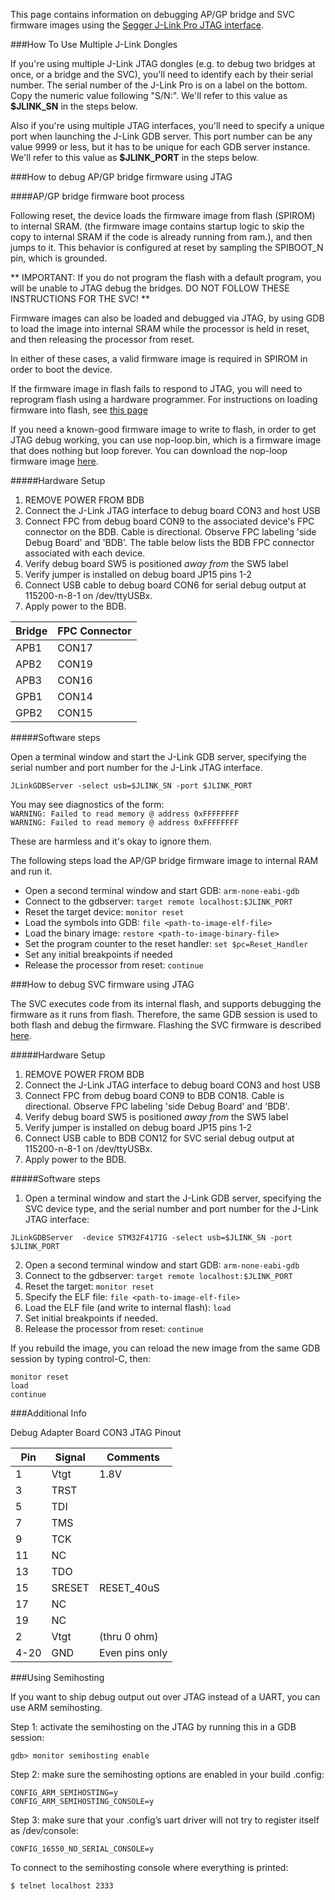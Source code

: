 This page contains information on debugging AP/GP bridge and SVC firmware images using the [Segger J-Link Pro JTAG interface](http://www.segger.com/jlink-pro.html). 

###How To Use Multiple J-Link Dongles

If you're using multiple J-Link JTAG dongles (e.g. to debug two bridges at once, or a bridge and the SVC), you'll need to identify each by their serial number. The serial number of the J-Link Pro is on a label on the bottom.  Copy the numeric value following "S/N:".  We'll refer to this value as **$JLINK_SN** in the steps below.

Also if you're using multiple JTAG interfaces, you'll need to specify a unique port when launching the J-Link GDB server.  This port number can be any value 9999 or less, but it has to be unique for each GDB server instance. We'll refer to this value as **$JLINK_PORT** in the steps below.


###How to debug AP/GP bridge firmware using JTAG

####AP/GP bridge firmware boot process

Following reset, the device loads the firmware image from flash (SPIROM) 
to internal SRAM. (the firmware image contains startup logic to skip the copy to internal SRAM if the code is already running from ram.), and then jumps to it. This behavior is configured at reset 
by sampling the SPIBOOT_N pin, which is grounded. 

** IMPORTANT: If you do not program the flash with a default program, you will be unable to JTAG debug the bridges. DO NOT FOLLOW THESE INSTRUCTIONS FOR THE SVC! **

Firmware images can also be loaded and debugged via JTAG, by using GDB to load the image into internal SRAM while the processor is held in reset, and then releasing the processor from reset.  

In either of these cases, a valid firmware image is required in SPIROM in order
to boot the device. 

If the firmware image in flash fails to respond to JTAG, you will need to reprogram flash using a hardware programmer. For instructions on loading firmware into flash, see [this page](Flashing-images)

If you need a known-good firmware image to write to flash, in order to get JTAG debug working,  you can use nop-loop.bin, which is a firmware image that does nothing but loop forever. You can download the nop-loop firmware image [here](nop-loop.bin).  

#####Hardware Setup

1. REMOVE POWER FROM BDB
2. Connect the J-Link JTAG interface to debug board CON3 and host USB
3. Connect FPC from debug board CON9 to the associated device's FPC connector on the BDB. Cable is directional. Observe FPC labeling 'side Debug
Board' and 'BDB'. The table below lists the BDB FPC connector associated with each device.
4. Verify debug board SW5 is positioned *away from* the SW5 label  
5. Verify jumper is installed on debug board JP15 pins 1-2
6. Connect USB cable to debug board CON6 for serial debug output at 115200-n-8-1 on /dev/ttyUSBx. 
7. Apply power to the BDB.

Bridge | FPC Connector
-------|--------------  
APB1 | CON17  
APB2 | CON19  
APB3 | CON16  
GPB1 | CON14  
GPB2 | CON15


#####Software steps

Open a terminal window and start the J-Link GDB server, specifying the serial number and port number for the J-Link JTAG interface. 

`JLinkGDBServer -select usb=$JLINK_SN -port $JLINK_PORT`
 
You may see diagnostics of the form:  
`WARNING: Failed to read memory @ address 0xFFFFFFFF `  
`WARNING: Failed to read memory @ address 0xFFFFFFFF`  

These are harmless and it's okay to ignore them.

The following steps load the AP/GP bridge firmware image to internal RAM and run it.

* Open a second terminal window and start GDB:  `arm-none-eabi-gdb`   
* Connect to the gdbserver:  `target remote localhost:$JLINK_PORT`  
* Reset the target device: `monitor reset`  
* Load the symbols into GDB: `file <path-to-image-elf-file>`  
* Load the binary image: `restore <path-to-image-binary-file>`  
* Set the program counter to the reset handler: `set $pc=Reset_Handler`
* Set any initial breakpoints if needed  
* Release the processor from reset: `continue`  

###How to debug SVC firmware using JTAG

The SVC executes code from its internal flash, and supports debugging the firmware as it runs from flash. Therefore, the same GDB session is used to both flash and debug the firmware. Flashing the SVC firmware is described [here](Flashing-Images#load-firmware-image-to-svc-internal-flash-on-bdb).

#####Hardware Setup

1. REMOVE POWER FROM BDB
2. Connect the J-Link JTAG interface to debug board CON3 and host USB
3. Connect FPC from debug board CON9 to BDB CON18. Cable is directional. Observe FPC labeling 'side Debug
Board' and 'BDB'.  
4. Verify debug board SW5 is positioned *away from* the SW5 label  
5. Verify jumper is installed on debug board JP15 pins 1-2
6. Connect USB cable to BDB CON12 for SVC serial debug output at 115200-n-8-1 on /dev/ttyUSBx. 
7. Apply power to the BDB.

#####Software steps

1. Open a terminal window and start the J-Link GDB server, specifying the SVC device type, and the serial number and port number for the J-Link JTAG interface:  
```
JLinkGDBServer  -device STM32F417IG -select usb=$JLINK_SN -port $JLINK_PORT
```
2. Open a second terminal window and start GDB: `arm-none-eabi-gdb`   
3. Connect to the gdbserver: `target remote localhost:$JLINK_PORT`  
4. Reset the target: `monitor reset`  
5. Specify the ELF file: `file <path-to-image-elf-file>`  
6. Load the ELF file (and write to internal flash): `load`
7. Set initial breakpoints if needed.  
8. Release the processor from reset: `continue`  

If you rebuild the image, you can reload the new image from the same GDB session by typing control-C, then:
```
monitor reset
load
continue
```

###Additional Info

Debug Adapter Board CON3 JTAG Pinout

Pin|Signal|Comments
---|------|--------
1 | Vtgt | 1.8V
3 | TRST |
5 | TDI |
7 | TMS |
9 | TCK |
11 | NC |
13 | TDO  |
15 | SRESET | RESET_40uS
17 | NC |
19 | NC |
2  | Vtgt |(thru 0 ohm) 
4-20 |GND| Even pins only

###Using Semihosting

If you want to ship debug output out over JTAG instead of a UART, you can use ARM semihosting.

Step 1: activate the semihosting on the JTAG by running this in a GDB session:

```
gdb> monitor semihosting enable
```

Step 2: make sure the semihosting options are enabled in your build .config:

```
CONFIG_ARM_SEMIHOSTING=y
CONFIG_ARM_SEMIHOSTING_CONSOLE=y
```

Step 3: make sure that your .config’s uart driver will not try to register itself as /dev/console:

```
CONFIG_16550_NO_SERIAL_CONSOLE=y
```

To connect to the semihosting console where everything is printed:

```
$ telnet localhost 2333
```